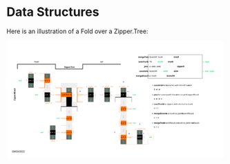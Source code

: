 # Data Structures

Here is an illustration of a Fold over a Zipper.Tree:

![](../asset/22-03-09-structures.svg)